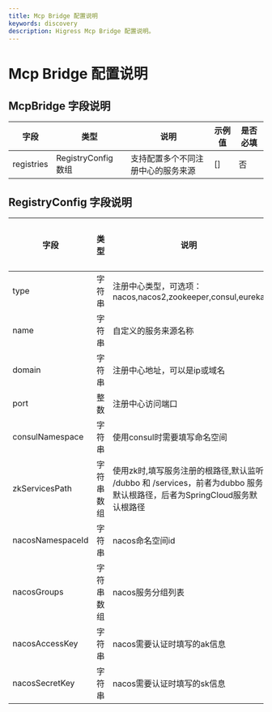 ```yaml
---
title: Mcp Bridge 配置说明
keywords: discovery
description: Higress Mcp Bridge 配置说明。
---
```


# Mcp Bridge 配置说明

## McpBridge 字段说明
| 字段 | 类型 | 说明 | 示例值 | 是否必填 |
| --- | --- | --- | --- | --- |
| registries | RegistryConfig 数组 | 支持配置多个不同注册中心的服务来源 | [] | 否 |

## RegistryConfig 字段说明
| 字段 | 类型 | 说明 | 示例值 | 是否必填 |
| --- | --- | --- | --- | --- |
| type | 字符串 | 注册中心类型，可选项：nacos,nacos2,zookeeper,consul,eureka | nacos2 | 是 |
| name | 字符串 | 自定义的服务来源名称 | my-nacos | 是 |
| domain | 字符串 | 注册中心地址，可以是ip或域名 | 192.168.1.2 | 是 |
| port | 整数 | 注册中心访问端口 | 8848 | 是 |
| consulNamespace | 字符串 | 使用consul时需要填写命名空间 | my-consul-namespace | 否 |
| zkServicesPath | 字符串数组 | 使用zk时,填写服务注册的根路径,默认监听 /dubbo 和 /services，前者为dubbo 服务默认根路径，后者为SpringCloud服务默认根路径 | ["/service-provider"] | 否 |
| nacosNamespaceId | 字符串 | nacos命名空间id | d8ac64f3-xxxx-xxxx-xxxx-47a814ecf358 | 否 |
| nacosGroups | 字符串数组 | nacos服务分组列表 | ["DEFAULT_GROUP"] | 否 |
| nacosAccessKey | 字符串 | nacos需要认证时填写的ak信息 | xxxx | 否 |
| nacosSecretKey | 字符串 | nacos需要认证时填写的sk信息 | xxxx | 否 |

